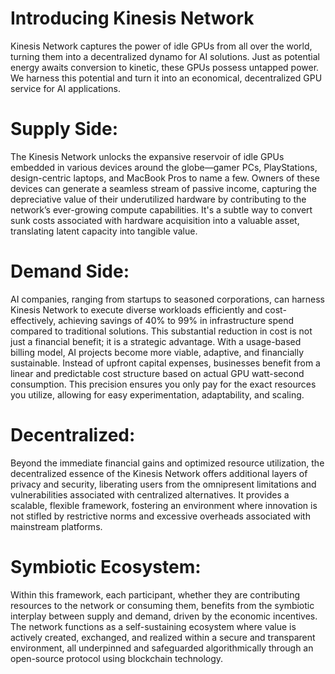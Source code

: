 # Introducing Kinesis Network
Kinesis Network captures the power of idle GPUs from all over the world, turning them into a decentralized dynamo for AI solutions. Just as potential energy awaits conversion to kinetic, these GPUs possess untapped power. We harness this potential and turn it into an economical, decentralized GPU service for AI applications.

# Supply Side: 
The Kinesis Network unlocks the expansive reservoir of idle GPUs embedded in various devices around the globe—gamer PCs, PlayStations, design-centric laptops, and MacBook Pros to name a few. Owners of these devices can generate a seamless stream of passive income, capturing the depreciative value of their underutilized hardware by contributing to the network’s ever-growing compute capabilities. It's a subtle way to convert sunk costs associated with hardware acquisition into a valuable asset, translating latent capacity into tangible value.

# Demand Side:
AI companies, ranging from startups to seasoned corporations, can harness Kinesis Network to execute diverse workloads efficiently and cost-effectively, achieving savings of 40% to 99% in infrastructure spend compared to traditional solutions. This substantial reduction in cost is not just a financial benefit; it is a strategic advantage. With a usage-based billing model, AI projects become more viable, adaptive, and financially sustainable. Instead of upfront capital expenses, businesses benefit from a linear and predictable cost structure based on actual GPU watt-second consumption. This precision ensures you only pay for the exact resources you utilize, allowing for easy experimentation, adaptability, and scaling.

# Decentralized:
Beyond the immediate financial gains and optimized resource utilization, the decentralized essence of the Kinesis Network offers additional layers of privacy and security, liberating users from the omnipresent limitations and vulnerabilities associated with centralized alternatives. It provides a scalable, flexible framework, fostering an environment where innovation is not stifled by restrictive norms and excessive overheads associated with mainstream platforms.

# Symbiotic Ecosystem:
Within this framework, each participant, whether they are contributing resources to the network or consuming them, benefits from the symbiotic interplay between supply and demand, driven by the economic incentives. The network functions as a self-sustaining ecosystem where value is actively created, exchanged, and realized within a secure and transparent environment, all underpinned and safeguarded algorithmically through an open-source protocol using blockchain technology.
